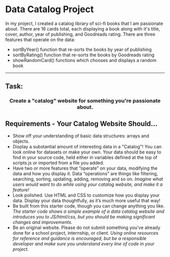 # Data Catalog Project

In my project, I created a catalog library of sci-fi books that I am passionate about. There are 16 cards total, each displaying a book
along with it's title, cover, author, year of publishing, and Goodreads rating.
There are three features that operate on the data:
 - sortByYear() function that re-sorts the books by year of publishing
 - sortByRating() function that re-sorts the books by Goodreads rating
 - showRandomCard() functions which chooses and displays a random book

-----------------------------------------------------------

## Task:

<h3 align="center">Create a "catalog" website for something you're passionate about.</h1>

## Requirements - Your Catalog Website Should...

 - Show off your understanding of basic data structures: arrays and objects.  
 - Display a substantial amount of interesting data in a "Catalog"! You can look online for datasets or make your own. Your data should be easy to find in your source code, held either in variables defined at the top of scripts.js or imported from a file you added.  
 - Have two or more features that “operate” on your data, modifying the data and how you display it. Data “operations” are things like filtering, searching, sorting, updating, adding, removing and so on. *Imagine what users would want to do while using your catalog website, and make it a feature!*  
 - Look polished. Use HTML and CSS to customize how you display your data. Display your data thoughtfully, as it’s much more useful that way!  
 - Be built from this starter code, though you can change anything you like. *The starter code shows a simple example of a data catalog website and introduces you to JS/html/css, but you should be making significant changes and improvements.*  
 - Be an original website. Please do not submit something you’ve already done for a school project, internship, or client. *Using online resources for reference and guidance is encouraged, but be a responsible developer and make sure you understand every line of code in your project.*

